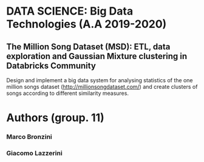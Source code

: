 # DATA SCIENCE: Big Data Technologies (A.A 2019-2020)
## The Million Song Dataset (MSD): ETL, data exploration and Gaussian Mixture clustering in Databricks Community
Design and implement a big data system for analysing statistics of the one million songs dataset (http://millionsongdataset.com/) and create clusters of songs according to different similarity measures.

# Authors (group. 11)
### Marco Bronzini
### Giacomo Lazzerini 

